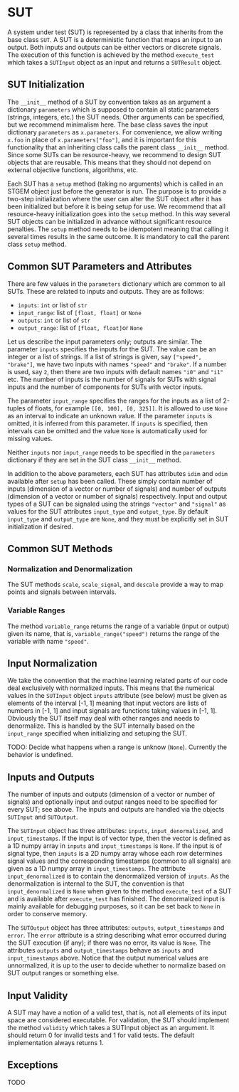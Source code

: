 # SUT
A system under test (SUT) is represented by a class that inherits from the base class `SUT`. A SUT is a deterministic function that maps an input to an output. Both inputs and outputs can be either vectors or discrete signals. The execution of this function is achieved by the method `execute_test` which takes a `SUTInput` object as an input and returns a `SUTResult` object.

## SUT Initialization
The `__init__` method of a SUT by convention takes as an argument a dictionary `parameters` which is supposed to contain all static parameters (strings, integers, etc.) the SUT needs. Other arguments can be specified, but we recommend minimalism here. The base class saves the input dictionary `parameters` as `x.parameters`. For convenience, we allow writing `x.foo` in place of `x.parameters["foo"]`, and it is important for this functionality that an inheriting class calls the parent class `__init__` method. Since some SUTs can be resource-heavy, we recommend to design SUT objects that are reusable. This means that they should not depend on external objective functions, algorithms, etc.

Each SUT has a `setup` method (taking no arguments) which is called in an STGEM object just before the generator is run. The purpose is to provide a two-step initialization where the user can alter the SUT object after it has been initialized but before it is being setup for use. We recommend that all resource-heavy initialization goes into the `setup` method. In this way several SUT objects can be initialized in advance without significant resource penalties. The `setup` method needs to be idempotent meaning that calling it several times results in the same outcome. It is mandatory to call the parent class `setup` method.

## Common SUT Parameters and Attributes
There are few values in the `parameters` dictionary which are common to all SUTs. These are related to inputs and outputs. They are as follows:

* `inputs`: `int` or list of `str`
* `input_range`: list of `[float, float]` or `None`
* `outputs`: `int` or list of `str`
* `output_range`: list of `[float, float]`or `None`

Let us describe the input parameters only; outputs are similar. The parameter `inputs` specifies the inputs for the SUT. The value can be an integer or a list of strings. If a list of strings is given, say `["speed", "brake"]`, we have two inputs with names `"speed"` and `"brake"`. If a number is used, say `2`, then there are two inputs with default names `"i0"` and `"i1"` etc. The number of inputs is the number of signals for SUTs with signal inputs and the number of components for SUTs with vector inputs.

The parameter `input_range` specifies the ranges for the inputs as a list of 2-tuples of floats, for example `[[0, 100], [0, 325]]`. It is allowed to use `None` as an interval to indicate an unknown value. If the parameter `inputs` is omitted, it is inferred from this parameter. If `inputs` is specified, then intervals can be omitted and the value `None` is automatically used for missing values.

Neither `inputs` nor `input_range` needs to be specified in the `parameters` dictionary if they are set in the SUT class `__init__` method.

In addition to the above parameters, each SUT has attributes `idim` and `odim` available after `setup` has been called. These simply contain number of inputs (dimension of a vector or number of signals) and number of outputs (dimension of a vector or number of signals) respectively. Input and output types of a SUT can be signaled using the strings `"vector"` and `"signal"` as values for the SUT attributes `input_type` and `output_type`. By default `input_type` and `output_type` are `None`, and they must be explicitly set in SUT initialization if desired.

## Common SUT Methods

### Normalization and Denormalization
The SUT methods `scale`, `scale_signal`, and `descale` provide a way to map points and signals between intervals.

### Variable Ranges
The method `variable_range` returns the range of a variable (input or output) given its name, that is, `variable_range("speed")` returns the range of the variable with name `"speed"`.

## Input Normalization
We take the convention that the machine learning related parts of our code deal exclusively with normalized inputs. This means that the numerical values in the `SUTInput` object `inputs` attribute (see below) must be given as elements of the interval [-1, 1] meaning that input vectors are lists of numbers in [-1, 1] and input signals are functions taking values in [-1, 1]. Obviously the SUT itself may deal with other ranges and needs to denormalize. This is handled by the SUT internally based on the `input_range` specified when initializing and setuping the SUT.

TODO: Decide what happens when a range is unknow (`None`). Currently the behavior is undefined.

## Inputs and Outputs
The number of inputs and outputs (dimension of a vector or number of signals) and optionally input and output ranges need to be specified for every SUT; see above. The inputs and outputs are handled via the objects `SUTInput` and `SUTOutput`.

The `SUTInput` object has three attributes: `inputs`, `input_denormalized`, and `input_timestamps`. If the input is of vector type, then the vector is defined as a 1D numpy array in `inputs` and `input_timestamps` is `None`. If the input is of signal type, then `inputs` is a 2D numpy array whose each row determines signal values and the corresponding timestamps (common to all signals) are given as a 1D numpy array in `input_timestamps`. The attribute `input_denormalized` is to contain the denormalized version of `inputs`. As the denormalization is internal to the SUT, the convention is that `input_denormalized` is `None` when given to the method `execute_test` of a SUT and is available after `execute_test` has finished. The denormalized input is mainly available for debugging purposes, so it can be set back to `None` in order to conserve memory.

The `SUTOutput` object has three attributes: `outputs`, `output_timestamps` and `error`. The `error` attribute is a string describing what error occurred during the SUT execution (if any); if there was no error, its value is `None`. The attributes `outputs` and `output_timestamps` behave as `inputs` and `input_timestamps` above. Notice that the output numerical values are unnormalized, it is up to the user to decide whether to normalize based on SUT output ranges or something else.

## Input Validity
A SUT may have a notion of a valid test, that is, not all elements of its input space are considered executable. For validation, the SUT should implement the method `validity` which takes a SUTInput object as an argument. It should return 0 for invalid tests and 1 for valid tests. The default implementation always returns 1.

## Exceptions
TODO

